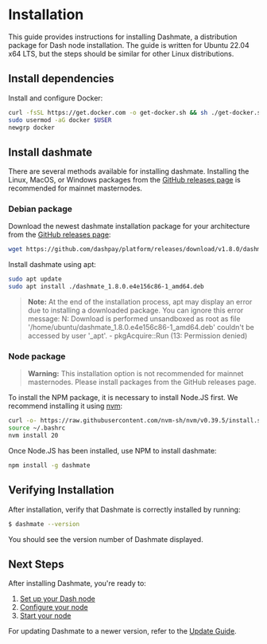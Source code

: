 # Installation

This guide provides instructions for installing Dashmate, a distribution package for Dash node installation.
The guide is written for Ubuntu 22.04 x64 LTS, but the steps should be similar for other Linux distributions.

## Install dependencies

Install and configure Docker:

```bash
curl -fsSL https://get.docker.com -o get-docker.sh && sh ./get-docker.sh
sudo usermod -aG docker $USER
newgrp docker
```

## Install dashmate

There are several methods available for installing dashmate.
Installing the Linux, MacOS, or Windows packages from the [GitHub releases page](https://github.com/dashpay/platform/releases/latest) is recommended for mainnet masternodes.

### Debian package

Download the newest dashmate installation package for your architecture from the [GitHub releases page](https://github.com/dashpay/platform/releases/latest):

```bash
wget https://github.com/dashpay/platform/releases/download/v1.8.0/dashmate_1.8.0.e4e156c86-1_amd64.deb
```

Install dashmate using apt:

```bash
sudo apt update
sudo apt install ./dashmate_1.8.0.e4e156c86-1_amd64.deb
```

> **Note:** At the end of the installation process, apt may display an error due to installing a downloaded package.
> You can ignore this error message:
> N: Download is performed unsandboxed as root as file '/home/ubuntu/dashmate_1.8.0.e4e156c86-1_amd64.deb' couldn't be accessed by user '_apt'. - pkgAcquire::Run (13: Permission denied)

### Node package

> **Warning:** This installation option is not recommended for mainnet masternodes.
> Please install packages from the GitHub releases page.

To install the NPM package, it is necessary to install Node.JS first. We recommend installing it using [nvm](https://github.com/nvm-sh/nvm#readme):

```bash
curl -o- https://raw.githubusercontent.com/nvm-sh/nvm/v0.39.5/install.sh | bash
source ~/.bashrc
nvm install 20
```

Once Node.JS has been installed, use NPM to install dashmate:

```bash
npm install -g dashmate
```

## Verifying Installation

After installation, verify that Dashmate is correctly installed by running:

```bash
$ dashmate --version
```

You should see the version number of Dashmate displayed.

## Next Steps

After installing Dashmate, you're ready to:

1. [Set up your Dash node](./commands/setup.md)
2. [Configure your node](./commands/config/index.md)
3. [Start your node](./commands/start.md)

For updating Dashmate to a newer version, refer to the [Update Guide](./update.md).
